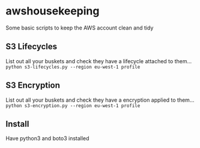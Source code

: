# awshousekeeping
Some basic scripts to keep the AWS account clean and tidy

## S3 Lifecycles
List out all your buskets and check they have a lifecycle attached to them...
`python s3-lifecycles.py --region eu-west-1 profile`

## S3 Encryption
List out all your buskets and check they have a encryption applied to them...
`python s3-encryption.py --region eu-west-1 profile`

## Install
Have python3 and boto3 installed
